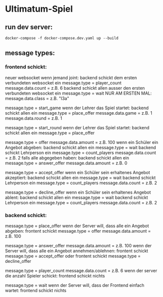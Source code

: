# Ultimatum-Spiel

## run dev server:
```
docker-compose -f docker-compose.dev.yaml up --build
```


## message types:
### frontend schickt:
neuer websocket
wenn jemand joint:
  backend schickt dem ersten verbundeten websocket ein message.type = player_count 
  message.data.count = z.B. 6
  backend schickt allen ausser den ersten verbundeten websocket ein message.type = wait 
  NUR AM ERSTEN MAL: message.data.class = z.B. "I3a"

message.type = start_game
wenn der Lehrer das Spiel startet:
  backend schickt allen ein message.type = place_offer 
  message.data.game = z.B. 1
  message.data.round = z.B. 1

message.type = start_round
wenn der Lehrer das Spiel startet:
  backend schickt allen ein message.type = place_offer 

message.type = offer
message.data.amount = z.B. 100
wenn ein Schüler ein Angebot abgeben:
  backend schickt allen ein message.type = wait 
  backend schickt Lehrperson ein message.type = count_players
  message.data.count = z.B. 2
  falls alle abgegeben haben:
  backend schickt allen ein message.type = answer_offer
  message.data.amount = z.B. 0

message.type = accept_offer
wenn ein Schüler sein erhaltenes Angebot akzeptiert:
  backend schickt allen ein message.type = wait 
  backend schickt Lehrperson ein message.type = count_players
  message.data.count = z.B. 2

message.type = decline_offer
wenn ein Schüler sein erhaltenes Angebot ablent:
  backend schickt allen ein message.type = wait 
  backend schickt Lehrperson ein message.type = count_players
  message.data.count = z.B. 2


### backend schickt:
message.type = place_offer
wenn der Server will, dass alle ein Angebot abgeben:
  frontent schickt message.type = offer
  message.data.amount = z.B. 100

message.type = answer_offer
message.data.amount = z.B. 100
wenn der Server will, dass alle ein Angebot annehmen/ablehnen:
  frontent schickt message.type = accept_offer
  oder
  frontent schickt message.type = decline_offer

message.type = player_count
message.data.count = z.B. 6
wenn der server die anzahl Spieler schickt:
  frontend schickt nichts

message.type = wait
wenn der Server will, dass der Frontend einfach wartet:
  frontend schickt nichts
